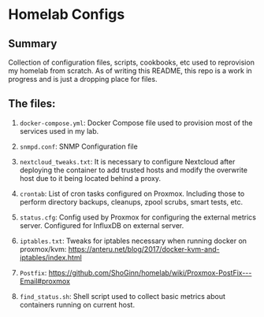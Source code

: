 # Homelab Configs

## Summary
Collection of configuration files, scripts, cookbooks, etc used to reprovision my homelab from scratch. As of writing this README, this repo is a work in progress and is just a dropping place for files. 

## The files:

1) `docker-compose.yml`: Docker Compose file used to provision most of the services used in my lab.  

2) `snmpd.conf`: SNMP Configuration file

3) `nextcloud_tweaks.txt`: It is necessary to configure Nextcloud after deploying the container to add trusted hosts and modify the overwrite host due to it being located behind a proxy.  

4) `crontab`: List of cron tasks configured on Proxmox. Including those to perform directory backups, cleanups, zpool scrubs, smart tests, etc.

5) `status.cfg`: Config used by Proxmox for configuring the external metrics server. Configured for InfluxDB on external server. 

6) `iptables.txt`: Tweaks for iptables necessary when running docker on proxmox/kvm: https://anteru.net/blog/2017/docker-kvm-and-iptables/index.html

7) `Postfix`: https://github.com/ShoGinn/homelab/wiki/Proxmox-PostFix---Email#proxmox

8) `find_status.sh`: Shell script used to collect basic metrics about containers running on current host.
